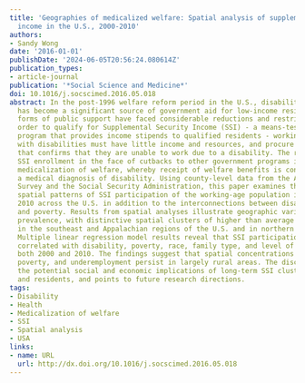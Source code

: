 ```yaml
---
title: 'Geographies of medicalized welfare: Spatial analysis of supplemental security
  income in the U.S., 2000-2010'
authors:
- Sandy Wong
date: '2016-01-01'
publishDate: '2024-06-05T20:56:24.080614Z'
publication_types:
- article-journal
publication: '*Social Science and Medicine*'
doi: 10.1016/j.socscimed.2016.05.018
abstract: In the post-1996 welfare reform period in the U.S., disability assistance
  has become a significant source of government aid for low-income residents as other
  forms of public support have faced considerable reductions and restrictions. In
  order to qualify for Supplemental Security Income (SSI) - a means-tested assistance
  program that provides income stipends to qualified residents - working-age individuals
  with disabilities must have little income and resources, and procure medical documentation
  that confirms that they are unable to work due to a disability. The result of rising
  SSI enrollment in the face of cutbacks to other government programs is the increasing
  medicalization of welfare, whereby receipt of welfare benefits is contingent on
  a medical diagnosis of disability. Using county-level data from the American Community
  Survey and the Social Security Administration, this paper examines the changing
  spatial patterns of SSI participation of the working-age population in 2000 and
  2010 across the U.S. in addition to the interconnections between disability, welfare,
  and poverty. Results from spatial analyses illustrate geographic variation in SSI
  prevalence, with distinctive spatial clusters of higher than average SSI participation
  in the southeast and Appalachian regions of the U.S. and in northern California.
  Multiple linear regression model results reveal that SSI participation is significantly
  correlated with disability, poverty, race, family type, and level of education in
  both 2000 and 2010. The findings suggest that spatial concentrations of disability,
  poverty, and underemployment persist in largely rural areas. The discussion explores
  the potential social and economic implications of long-term SSI clustering on localities
  and residents, and points to future research directions.
tags:
- Disability
- Health
- Medicalization of welfare
- SSI
- Spatial analysis
- USA
links:
- name: URL
  url: http://dx.doi.org/10.1016/j.socscimed.2016.05.018
---
```

